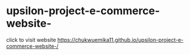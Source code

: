 # upsilon-project-e-commerce-website-



click to visit website https://chukwuemika11.github.io/upsilon-project-e-commerce-website-/
